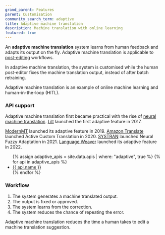 ```yaml
---
grand_parent: Features
parent: Customisation
community_search_term: adaptive
title: Adaptive machine translation
description: Machine translation with online learning
featured: true
---
```


An **adaptive machine translation** system learns from human feedback and adapts its output on the fly.
Adaptive machine translation is applicable to [post-editing](/workflows/post-editing.md) workflows.

In adaptive machine translation, the system is customised while the human post-editor fixes the machine translation output, instead of after batch retraining.

Adaptive machine translation is an example of online machine learning and human-in-the-loop (HITL).

### API support

Adaptive machine translation first became practical with the rise of [neural machine translation](/approaches/neural-machine-translation.md).
[Lilt](/apis/lilt.md) launched the first adaptive feature in 2017.

[ModernMT](/apis/modernmt.md) launched its adaptive feature in 2019.
[Amazon Translate](/apis/amazon.md) launched Active Custom Translation in 2020.
[SYSTRAN](/apis/systran.md) launched Neural Fuzzy Adaptation in 2021.
[Language Weaver](/apis/language-weaver.md) launched its adaptive feature in 2022.

<ul>
  {% assign adaptive_apis = site.data.apis | where: "adaptive", true %}
  {% for api in adaptive_apis %}
    <li>
    <a href="/{{ api.id }}">
        {{ api.name }}
    </a>
    </li>
  {% endfor %}
</ul>

### Workflow

1. The system generates a machine translated output.
2. The output is fixed or approved.
3. The system learns from the correction.
4. The system reduces the chance of repeating the error.

Adaptive machine translation reduces the time a human takes to edit a machine translation suggestion.
